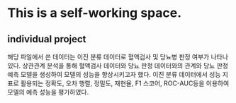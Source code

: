 # This is a self-working space.

## individual project

해당 파일에서 쓴 데이터는 이진 분류 데이터로 혈액검사 및 당뇨병 판정 여부가 나타나있다. 
상관관계 분석을 통해 혈액검사 데이터와 당뇨 판정 데이터와의 관계와 당뇨 판정 예측 모델을 생성하여 모델의 성능을 향상시키고자 했다. 
이진 분류 데이터에서 성능 지표로 활용되는 정확도, 오차 행렬, 정밀도, 재현율, F1 스코어, ROC-AUC등을 이용하여 모델의 예측 성능을 평가하였다. 

